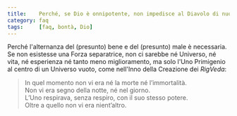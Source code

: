 ```yaml
---
title:    Perché, se Dio è onnipotente, non impedisce al Diavolo di nuocere?
category: faq
tags:     [faq, bontà, Dio]
---
```


Perché l'alternanza del (presunto) bene e del (presunto) male è necessaria. 
Se non esistesse una Forza separatrice, non ci sarebbe né Universo, né vita, né esperienza né tanto meno miglioramento, ma solo l'Uno
Primigenio al centro di un Universo vuoto, come nell'Inno della Creazione dei *RigVeda*:

<blockquote>
    In quel momento non vi era n&eacute; la morte n&eacute; l&#8217;immortalit&agrave;.<br />
    Non vi era segno della notte, n&eacute; nel giorno.<br />
    L&#8217;Uno respirava, senza respiro, con il suo stesso potere.<br />
    Oltre a quello non vi era nient&#8217;altro.<br />
</blockquote>
